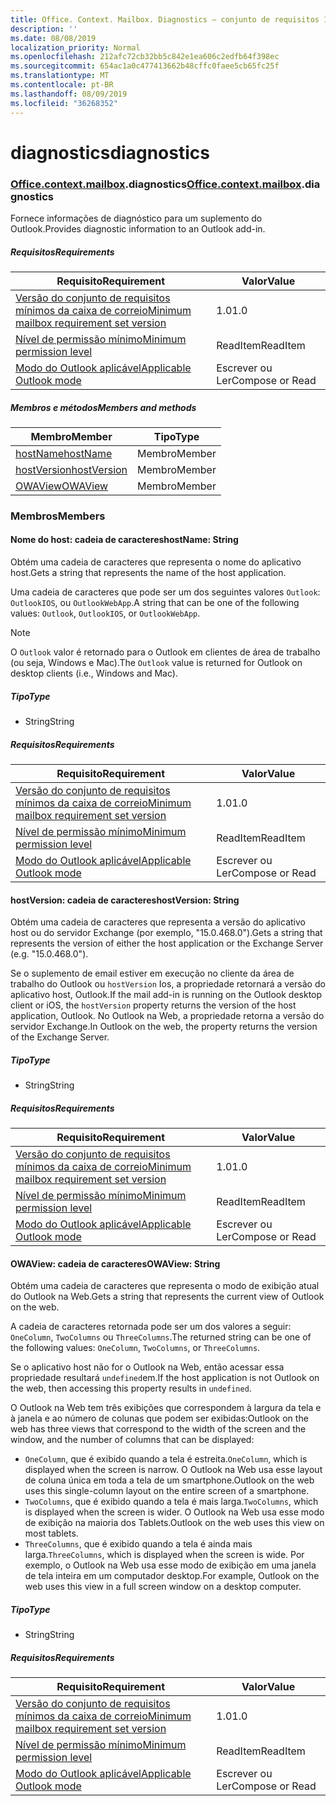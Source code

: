```yaml
---
title: Office. Context. Mailbox. Diagnostics – conjunto de requisitos 1,4
description: ''
ms.date: 08/08/2019
localization_priority: Normal
ms.openlocfilehash: 212afc72cb32bb5c842e1ea606c2edfb64f398ec
ms.sourcegitcommit: 654ac1a0c477413662b48cffc0faee5cb65fc25f
ms.translationtype: MT
ms.contentlocale: pt-BR
ms.lasthandoff: 08/09/2019
ms.locfileid: "36268352"
---
```

# <a name="diagnostics"></a><span data-ttu-id="c17c6-102">diagnostics</span><span class="sxs-lookup"><span data-stu-id="c17c6-102">diagnostics</span></span>

### <a name="officeofficemdcontextofficecontextmdmailboxofficecontextmailboxmddiagnostics"></a><span data-ttu-id="c17c6-103">[Office](Office.md)[.context](Office.context.md)[.mailbox](Office.context.mailbox.md).diagnostics</span><span class="sxs-lookup"><span data-stu-id="c17c6-103">[Office](Office.md)[.context](Office.context.md)[.mailbox](Office.context.mailbox.md).diagnostics</span></span>

<span data-ttu-id="c17c6-104">Fornece informações de diagnóstico para um suplemento do Outlook.</span><span class="sxs-lookup"><span data-stu-id="c17c6-104">Provides diagnostic information to an Outlook add-in.</span></span>

##### <a name="requirements"></a><span data-ttu-id="c17c6-105">Requisitos</span><span class="sxs-lookup"><span data-stu-id="c17c6-105">Requirements</span></span>

|<span data-ttu-id="c17c6-106">Requisito</span><span class="sxs-lookup"><span data-stu-id="c17c6-106">Requirement</span></span>| <span data-ttu-id="c17c6-107">Valor</span><span class="sxs-lookup"><span data-stu-id="c17c6-107">Value</span></span>|
|---|---|
|[<span data-ttu-id="c17c6-108">Versão do conjunto de requisitos mínimos da caixa de correio</span><span class="sxs-lookup"><span data-stu-id="c17c6-108">Minimum mailbox requirement set version</span></span>](/office/dev/add-ins/reference/requirement-sets/outlook-api-requirement-sets)| <span data-ttu-id="c17c6-109">1.0</span><span class="sxs-lookup"><span data-stu-id="c17c6-109">1.0</span></span>|
|[<span data-ttu-id="c17c6-110">Nível de permissão mínimo</span><span class="sxs-lookup"><span data-stu-id="c17c6-110">Minimum permission level</span></span>](/outlook/add-ins/understanding-outlook-add-in-permissions)| <span data-ttu-id="c17c6-111">ReadItem</span><span class="sxs-lookup"><span data-stu-id="c17c6-111">ReadItem</span></span>|
|[<span data-ttu-id="c17c6-112">Modo do Outlook aplicável</span><span class="sxs-lookup"><span data-stu-id="c17c6-112">Applicable Outlook mode</span></span>](/outlook/add-ins/#extension-points)| <span data-ttu-id="c17c6-113">Escrever ou Ler</span><span class="sxs-lookup"><span data-stu-id="c17c6-113">Compose or Read</span></span>|

##### <a name="members-and-methods"></a><span data-ttu-id="c17c6-114">Membros e métodos</span><span class="sxs-lookup"><span data-stu-id="c17c6-114">Members and methods</span></span>

| <span data-ttu-id="c17c6-115">Membro</span><span class="sxs-lookup"><span data-stu-id="c17c6-115">Member</span></span> | <span data-ttu-id="c17c6-116">Tipo</span><span class="sxs-lookup"><span data-stu-id="c17c6-116">Type</span></span> |
|--------|------|
| [<span data-ttu-id="c17c6-117">hostName</span><span class="sxs-lookup"><span data-stu-id="c17c6-117">hostName</span></span>](#hostname-string) | <span data-ttu-id="c17c6-118">Membro</span><span class="sxs-lookup"><span data-stu-id="c17c6-118">Member</span></span> |
| [<span data-ttu-id="c17c6-119">hostVersion</span><span class="sxs-lookup"><span data-stu-id="c17c6-119">hostVersion</span></span>](#hostversion-string) | <span data-ttu-id="c17c6-120">Membro</span><span class="sxs-lookup"><span data-stu-id="c17c6-120">Member</span></span> |
| [<span data-ttu-id="c17c6-121">OWAView</span><span class="sxs-lookup"><span data-stu-id="c17c6-121">OWAView</span></span>](#owaview-string) | <span data-ttu-id="c17c6-122">Membro</span><span class="sxs-lookup"><span data-stu-id="c17c6-122">Member</span></span> |

### <a name="members"></a><span data-ttu-id="c17c6-123">Membros</span><span class="sxs-lookup"><span data-stu-id="c17c6-123">Members</span></span>

#### <a name="hostname-string"></a><span data-ttu-id="c17c6-124">Nome do host: cadeia de caracteres</span><span class="sxs-lookup"><span data-stu-id="c17c6-124">hostName: String</span></span>

<span data-ttu-id="c17c6-125">Obtém uma cadeia de caracteres que representa o nome do aplicativo host.</span><span class="sxs-lookup"><span data-stu-id="c17c6-125">Gets a string that represents the name of the host application.</span></span>

<span data-ttu-id="c17c6-126">Uma cadeia de caracteres que pode ser um dos seguintes valores `Outlook`: `OutlookIOS`, ou `OutlookWebApp`.</span><span class="sxs-lookup"><span data-stu-id="c17c6-126">A string that can be one of the following values: `Outlook`, `OutlookIOS`, or `OutlookWebApp`.</span></span>

> [!NOTE]
> <span data-ttu-id="c17c6-127">O `Outlook` valor é retornado para o Outlook em clientes de área de trabalho (ou seja, Windows e Mac).</span><span class="sxs-lookup"><span data-stu-id="c17c6-127">The `Outlook` value is returned for Outlook on desktop clients (i.e., Windows and Mac).</span></span>

##### <a name="type"></a><span data-ttu-id="c17c6-128">Tipo</span><span class="sxs-lookup"><span data-stu-id="c17c6-128">Type</span></span>

*   <span data-ttu-id="c17c6-129">String</span><span class="sxs-lookup"><span data-stu-id="c17c6-129">String</span></span>

##### <a name="requirements"></a><span data-ttu-id="c17c6-130">Requisitos</span><span class="sxs-lookup"><span data-stu-id="c17c6-130">Requirements</span></span>

|<span data-ttu-id="c17c6-131">Requisito</span><span class="sxs-lookup"><span data-stu-id="c17c6-131">Requirement</span></span>| <span data-ttu-id="c17c6-132">Valor</span><span class="sxs-lookup"><span data-stu-id="c17c6-132">Value</span></span>|
|---|---|
|[<span data-ttu-id="c17c6-133">Versão do conjunto de requisitos mínimos da caixa de correio</span><span class="sxs-lookup"><span data-stu-id="c17c6-133">Minimum mailbox requirement set version</span></span>](/office/dev/add-ins/reference/requirement-sets/outlook-api-requirement-sets)| <span data-ttu-id="c17c6-134">1.0</span><span class="sxs-lookup"><span data-stu-id="c17c6-134">1.0</span></span>|
|[<span data-ttu-id="c17c6-135">Nível de permissão mínimo</span><span class="sxs-lookup"><span data-stu-id="c17c6-135">Minimum permission level</span></span>](/outlook/add-ins/understanding-outlook-add-in-permissions)| <span data-ttu-id="c17c6-136">ReadItem</span><span class="sxs-lookup"><span data-stu-id="c17c6-136">ReadItem</span></span>|
|[<span data-ttu-id="c17c6-137">Modo do Outlook aplicável</span><span class="sxs-lookup"><span data-stu-id="c17c6-137">Applicable Outlook mode</span></span>](/outlook/add-ins/#extension-points)| <span data-ttu-id="c17c6-138">Escrever ou Ler</span><span class="sxs-lookup"><span data-stu-id="c17c6-138">Compose or Read</span></span>|

#### <a name="hostversion-string"></a><span data-ttu-id="c17c6-139">hostVersion: cadeia de caracteres</span><span class="sxs-lookup"><span data-stu-id="c17c6-139">hostVersion: String</span></span>

<span data-ttu-id="c17c6-140">Obtém uma cadeia de caracteres que representa a versão do aplicativo host ou do servidor Exchange (por exemplo, "15.0.468.0").</span><span class="sxs-lookup"><span data-stu-id="c17c6-140">Gets a string that represents the version of either the host application or the Exchange Server (e.g. "15.0.468.0").</span></span>

<span data-ttu-id="c17c6-141">Se o suplemento de email estiver em execução no cliente da área de trabalho do Outlook ou `hostVersion` Ios, a propriedade retornará a versão do aplicativo host, Outlook.</span><span class="sxs-lookup"><span data-stu-id="c17c6-141">If the mail add-in is running on the Outlook desktop client or iOS, the `hostVersion` property returns the version of the host application, Outlook.</span></span> <span data-ttu-id="c17c6-142">No Outlook na Web, a propriedade retorna a versão do servidor Exchange.</span><span class="sxs-lookup"><span data-stu-id="c17c6-142">In Outlook on the web, the property returns the version of the Exchange Server.</span></span>

##### <a name="type"></a><span data-ttu-id="c17c6-143">Tipo</span><span class="sxs-lookup"><span data-stu-id="c17c6-143">Type</span></span>

*   <span data-ttu-id="c17c6-144">String</span><span class="sxs-lookup"><span data-stu-id="c17c6-144">String</span></span>

##### <a name="requirements"></a><span data-ttu-id="c17c6-145">Requisitos</span><span class="sxs-lookup"><span data-stu-id="c17c6-145">Requirements</span></span>

|<span data-ttu-id="c17c6-146">Requisito</span><span class="sxs-lookup"><span data-stu-id="c17c6-146">Requirement</span></span>| <span data-ttu-id="c17c6-147">Valor</span><span class="sxs-lookup"><span data-stu-id="c17c6-147">Value</span></span>|
|---|---|
|[<span data-ttu-id="c17c6-148">Versão do conjunto de requisitos mínimos da caixa de correio</span><span class="sxs-lookup"><span data-stu-id="c17c6-148">Minimum mailbox requirement set version</span></span>](/office/dev/add-ins/reference/requirement-sets/outlook-api-requirement-sets)| <span data-ttu-id="c17c6-149">1.0</span><span class="sxs-lookup"><span data-stu-id="c17c6-149">1.0</span></span>|
|[<span data-ttu-id="c17c6-150">Nível de permissão mínimo</span><span class="sxs-lookup"><span data-stu-id="c17c6-150">Minimum permission level</span></span>](/outlook/add-ins/understanding-outlook-add-in-permissions)| <span data-ttu-id="c17c6-151">ReadItem</span><span class="sxs-lookup"><span data-stu-id="c17c6-151">ReadItem</span></span>|
|[<span data-ttu-id="c17c6-152">Modo do Outlook aplicável</span><span class="sxs-lookup"><span data-stu-id="c17c6-152">Applicable Outlook mode</span></span>](/outlook/add-ins/#extension-points)| <span data-ttu-id="c17c6-153">Escrever ou Ler</span><span class="sxs-lookup"><span data-stu-id="c17c6-153">Compose or Read</span></span>|

#### <a name="owaview-string"></a><span data-ttu-id="c17c6-154">OWAView: cadeia de caracteres</span><span class="sxs-lookup"><span data-stu-id="c17c6-154">OWAView: String</span></span>

<span data-ttu-id="c17c6-155">Obtém uma cadeia de caracteres que representa o modo de exibição atual do Outlook na Web.</span><span class="sxs-lookup"><span data-stu-id="c17c6-155">Gets a string that represents the current view of Outlook on the web.</span></span>

<span data-ttu-id="c17c6-156">A cadeia de caracteres retornada pode ser um dos valores a seguir: `OneColumn`, `TwoColumns` ou `ThreeColumns`.</span><span class="sxs-lookup"><span data-stu-id="c17c6-156">The returned string can be one of the following values: `OneColumn`, `TwoColumns`, or `ThreeColumns`.</span></span>

<span data-ttu-id="c17c6-157">Se o aplicativo host não for o Outlook na Web, então acessar essa propriedade resultará `undefined`em.</span><span class="sxs-lookup"><span data-stu-id="c17c6-157">If the host application is not Outlook on the web, then accessing this property results in `undefined`.</span></span>

<span data-ttu-id="c17c6-158">O Outlook na Web tem três exibições que correspondem à largura da tela e à janela e ao número de colunas que podem ser exibidas:</span><span class="sxs-lookup"><span data-stu-id="c17c6-158">Outlook on the web has three views that correspond to the width of the screen and the window, and the number of columns that can be displayed:</span></span>

*   <span data-ttu-id="c17c6-159">`OneColumn`, que é exibido quando a tela é estreita.</span><span class="sxs-lookup"><span data-stu-id="c17c6-159">`OneColumn`, which is displayed when the screen is narrow.</span></span> <span data-ttu-id="c17c6-160">O Outlook na Web usa esse layout de coluna única em toda a tela de um smartphone.</span><span class="sxs-lookup"><span data-stu-id="c17c6-160">Outlook on the web uses this single-column layout on the entire screen of a smartphone.</span></span>
*   <span data-ttu-id="c17c6-161">`TwoColumns`, que é exibido quando a tela é mais larga.</span><span class="sxs-lookup"><span data-stu-id="c17c6-161">`TwoColumns`, which is displayed when the screen is wider.</span></span> <span data-ttu-id="c17c6-162">O Outlook na Web usa esse modo de exibição na maioria dos Tablets.</span><span class="sxs-lookup"><span data-stu-id="c17c6-162">Outlook on the web uses this view on most tablets.</span></span>
*   <span data-ttu-id="c17c6-163">`ThreeColumns`, que é exibido quando a tela é ainda mais larga.</span><span class="sxs-lookup"><span data-stu-id="c17c6-163">`ThreeColumns`, which is displayed when the screen is wide.</span></span> <span data-ttu-id="c17c6-164">Por exemplo, o Outlook na Web usa esse modo de exibição em uma janela de tela inteira em um computador desktop.</span><span class="sxs-lookup"><span data-stu-id="c17c6-164">For example, Outlook on the web uses this view in a full screen window on a desktop computer.</span></span>

##### <a name="type"></a><span data-ttu-id="c17c6-165">Tipo</span><span class="sxs-lookup"><span data-stu-id="c17c6-165">Type</span></span>

*   <span data-ttu-id="c17c6-166">String</span><span class="sxs-lookup"><span data-stu-id="c17c6-166">String</span></span>

##### <a name="requirements"></a><span data-ttu-id="c17c6-167">Requisitos</span><span class="sxs-lookup"><span data-stu-id="c17c6-167">Requirements</span></span>

|<span data-ttu-id="c17c6-168">Requisito</span><span class="sxs-lookup"><span data-stu-id="c17c6-168">Requirement</span></span>| <span data-ttu-id="c17c6-169">Valor</span><span class="sxs-lookup"><span data-stu-id="c17c6-169">Value</span></span>|
|---|---|
|[<span data-ttu-id="c17c6-170">Versão do conjunto de requisitos mínimos da caixa de correio</span><span class="sxs-lookup"><span data-stu-id="c17c6-170">Minimum mailbox requirement set version</span></span>](/office/dev/add-ins/reference/requirement-sets/outlook-api-requirement-sets)| <span data-ttu-id="c17c6-171">1.0</span><span class="sxs-lookup"><span data-stu-id="c17c6-171">1.0</span></span>|
|[<span data-ttu-id="c17c6-172">Nível de permissão mínimo</span><span class="sxs-lookup"><span data-stu-id="c17c6-172">Minimum permission level</span></span>](/outlook/add-ins/understanding-outlook-add-in-permissions)| <span data-ttu-id="c17c6-173">ReadItem</span><span class="sxs-lookup"><span data-stu-id="c17c6-173">ReadItem</span></span>|
|[<span data-ttu-id="c17c6-174">Modo do Outlook aplicável</span><span class="sxs-lookup"><span data-stu-id="c17c6-174">Applicable Outlook mode</span></span>](/outlook/add-ins/#extension-points)| <span data-ttu-id="c17c6-175">Escrever ou Ler</span><span class="sxs-lookup"><span data-stu-id="c17c6-175">Compose or Read</span></span>|
